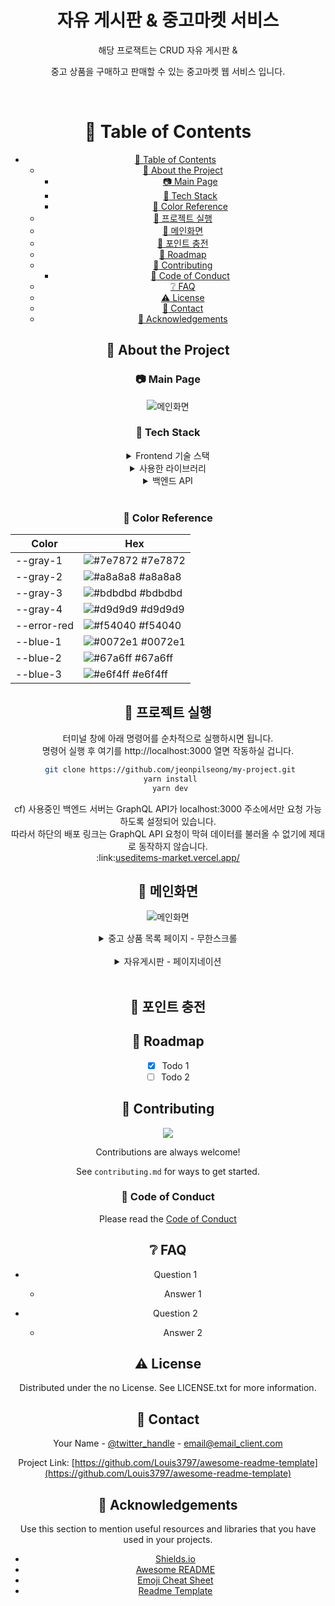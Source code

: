 <div align="center">
  <h1>자유 게시판 & 중고마켓 서비스</h1>
  
  <p>해당 프로잭트는 CRUD 자유 게시판 &</p>
	<p>중고 상품을 구매하고 판매할 수 있는 중고마켓 웹 서비스 입니다.</P>
  
<br />

<!-- Table of Contents -->

# :notebook_with_decorative_cover: Table of Contents

- [:notebook_with_decorative_cover: Table of Contents](#notebook_with_decorative_cover-table-of-contents)
  - [:star2: About the Project](#star2-about-the-project)
    - [:camera: Main Page](#camera-main-page)
    - [:space_invader: Tech Stack](#space_invader-tech-stack)
    - [:art: Color Reference](#art-color-reference)
  - [:toolbox: 프로젝트 실행](#toolbox-프로젝트-실행)
  - [:eyes: 메인화면](#eyes-메인화면)
  - [:eyes: 포인트 충전](#eyes-포인트-충전)
  - [:compass: Roadmap](#compass-roadmap)
  - [:wave: Contributing](#wave-contributing)
    - [:scroll: Code of Conduct](#scroll-code-of-conduct)
  - [:grey_question: FAQ](#grey_question-faq)
  - [:warning: License](#warning-license)
  - [:handshake: Contact](#handshake-contact)
  - [:gem: Acknowledgements](#gem-acknowledgements)

<!-- About the Project -->

## :star2: About the Project

<!-- Screenshots -->

### :camera: Main Page

![메인화면](https://github.com/jeonpilseong/my-project/blob/main/public/readme/메인페이지.webp)

<!-- TechStack -->

### :space_invader: Tech Stack

<details>
  <summary>Frontend 기술 스택</summary>
  <ul>
    <a href="https://reactjs.org/" >React.js v17.0.2</a>
    </br><a href="https://nextjs.org/" >Next.js v12.1.0</a>
    </br><a href="https://www.typescriptlang.org/" >Typescript</a>
		</br><a href="https://emotion.sh/docs/introduction" >Emotion v11.11.0</a>
    </br><a href="https://ant.design//" >Ant Desin v5.6.0</a>
		</br><a href="https://graphql.org/" >QraphQL v16.6.0</a>
		</br><a href="https://recoiljs.org/ko/" >Recoil v0.7.7</a>
		</br><a href="https://vercel.com/" >Vercel</a>
  </ul>
</details>

<details>
  <summary>사용한 라이브러리</summary>
  <ul>
    <a href="https://www.npmjs.com/package/yup/" >yup : 유효성 검사</a>
    </br><a href="https://www.react-hook-form.com//" >react-hook-form : 비제어 컴포넌트 제어</a>
    </br><a href="https://www.apollographql.com/docs/react/" >apollo-client : GraphQL 세팅</a>
    </br><a href="https://www.npmjs.com/package/@graphql-codegen/core" >GraphQL-Codegen : API 응답 데이터 타입</a>
    </br><a href="https://www.npmjs.com/package/react-daum-postcode/" >react-daum-postcode : 다음 주소 검색</a>
		</br><a href="https://apis.map.kakao.com/web/guide/" >kakao-maps-api : 카카오맵</a>
    </br><a href="https://www.npmjs.com/package/react-player" >react-player : 비디오 플레이어</a>    
    </br><a href="https://eslint.org/" >eslint : 협업 시 코드 규칙 정하기</a>
    </br><a href="https://prettier.io/" >prettier : 코드 formatter</a>
		</br><a href="https://www.npmjs.com/package/react-infinite-scroller" >react-infinite-scroller : 무한스크롤</a>
		</br><a href="https://www.npmjs.com/package/apollo-upload-client" >apollo-upload-client : 이미지 업로드 url 불러오기</a>
		</br><a href="https://www.npmjs.com/package/react-quill" >react-quill : 웹 에디터</a>
		</br><a href="https://developers.portone.io/docs/ko/readme" >PortOne : 결제 연동 대행사</a>
  </ul>
</details>

<details>
	<summary>백엔드 API</summary>
	<ul>
		<a href="https://backendonline.codebootcamp.co.kr/graphql" >PlayGround : GraphQL API</a>
	</ul>
</details>
</br>

<!-- Color Reference -->

### :art: Color Reference

| Color       | Hex                                                              |
| ----------- | ---------------------------------------------------------------- |
| --gray-1    | ![#7e7872](https://via.placeholder.com/10/e6f4ff?text=+) #7e7872 |
| --gray-2    | ![#a8a8a8](https://via.placeholder.com/10/a8a8a8?text=+) #a8a8a8 |
| --gray-3    | ![#bdbdbd](https://via.placeholder.com/10/bdbdbd?text=+) #bdbdbd |
| --gray-4    | ![#d9d9d9](https://via.placeholder.com/10/d9d9d9?text=+) #d9d9d9 |
| --error-red | ![#f54040](https://via.placeholder.com/10/f54040?text=+) #f54040 |
| --blue-1    | ![#0072e1](https://via.placeholder.com/10/0072e1?text=+) #0072e1 |
| --blue-2    | ![#67a6ff](https://via.placeholder.com/10/67a6ff?text=+) #67a6ff |
| --blue-3    | ![#e6f4ff](https://via.placeholder.com/10/e6f4ff?text=+) #e6f4ff |

<!-- Getting Started -->

## :toolbox: 프로젝트 실행

터미널 창에 아래 명령어를 순차적으로 실행하시면 됩니다.
</br>명령어 실행 후 여기를 http://localhost:3000 열면 작동하실 겁니다.

```bash
 git clone https://github.com/jeonpilseong/my-project.git
 yarn install
 yarn dev
```

<p></p>cf) 사용중인 백엔드 서버는 GraphQL API가 localhost:3000 주소에서만 요청 가능하도록 설정되어 있습니다.
</br>따라서 하단의 배포 링크는 GraphQL API 요청이 막혀 데이터를 불러올 수 없기에 제대로 동작하지 않습니다.
</br>:link:<a href="https://useditems-market.vercel.app/">useditems-market.vercel.app/</a>

<!-- Usage -->

## :eyes: 메인화면

![메인화면](https://github.com/jeonpilseong/my-project/blob/main/public/readme/메인페이지.webp)

<details> 
  <summary>중고 상품 목록 페이지 - 무한스크롤</summary>
  <ui>
    <li>유저가 많이 찜한 상품 순서로 베스트 상품이 보여집니다.</li>
    <li>검색창에 상품 제목을 검색할 수 있습니다.</li>
    <li>상품 조회시 오른쪽 사이드에 최근에 본 상품이 담겨집니다.</li>
  </ui>
</details>
</br>

<details>
  <summary>자유게시판 - 페이지네이션</summary>
  <ui>
    <li>검색창에 게시글 제목과 날짜를 검색할 수 있습니다.</li>
    <li>하단의 숫자 버튼 클릭 시 해당 페이지의 게시글들을 불러옵니다.</li>
  </ui>
</details>
</br>

## :eyes: 포인트 충전

<!-- Roadmap -->

## :compass: Roadmap

- [x] Todo 1
- [ ] Todo 2

<!-- Contributing -->

## :wave: Contributing

<a href="https://github.com/Louis3797/awesome-readme-template/graphs/contributors">
  <img src="https://contrib.rocks/image?repo=Louis3797/awesome-readme-template" />
</a>

Contributions are always welcome!

See `contributing.md` for ways to get started.

<!-- Code of Conduct -->

### :scroll: Code of Conduct

Please read the [Code of Conduct](https://github.com/Louis3797/awesome-readme-template/blob/master/CODE_OF_CONDUCT.md)

<!-- FAQ -->

## :grey_question: FAQ

- Question 1

  - Answer 1

- Question 2

  - Answer 2

<!-- License -->

## :warning: License

Distributed under the no License. See LICENSE.txt for more information.

<!-- Contact -->

## :handshake: Contact

Your Name - [@twitter_handle](https://twitter.com/twitter_handle) - email@email_client.com

Project Link: [https://github.com/Louis3797/awesome-readme-template](https://github.com/Louis3797/awesome-readme-template)

<!-- Acknowledgments -->

## :gem: Acknowledgements

Use this section to mention useful resources and libraries that you have used in your projects.

- [Shields.io](https://shields.io/)
- [Awesome README](https://github.com/matiassingers/awesome-readme)
- [Emoji Cheat Sheet](https://github.com/ikatyang/emoji-cheat-sheet/blob/master/README.md#travel--places)
- [Readme Template](https://github.com/othneildrew/Best-README-Template)
